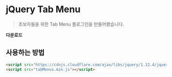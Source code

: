 # jQuery Tab Menu
> 초보자들을 위한 Tab Menu 플로그인을 만들어봤습니다.

**다운로드**

## 사용하는 방법 ##
```html
<script src="https://cdnjs.cloudflare.com/ajax/libs/jquery/1.12.4/jquery.min.js"></script>
<script src="tabMenus.min.js"></script>
```
